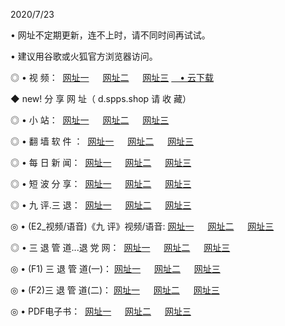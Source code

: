 <p>2020/7/23
<p>• 网址不定期更新，连不上时，请不同时间再试试。
<p>• 建议用谷歌或火狐官方浏览器访问。
<p>◎ • 视 频： 
<a href="http://pcc.hdfmradio.com/" target="_blank">网址一</a> 　 
<a href="http://pac.hdfmradio.com/" target="_blank">网址二</a> 　 
<a href="http://pbc.hdfmradio.com/b.html" target="_blank">网址三</a>
<a href="https://disk.yandex.ru/d/wIUK0uxc3Gk4Ng" target="_blank">　• 云下载 </a></p>
<p>◆ new! 分 享 网 址（ d.spps.shop  请 收 藏）</p>

<p>◎ • 小 站：  
<a href="http://pcc.hdfmradio.com/f.html" target="_blank">网址一</a> 　 
<a href="http://pac.hdfmradio.com/h.html" target="_blank">网址二</a> 　 
<a href="http://pbc.hdfmradio.com/k/" target="_blank">网址三</a></p>
<p>◎ • 翻 墙 软 件 ：  
<a href="http://pcc.hdfmradio.com/ff/" target="_blank">网址一</a> 　 
<a href="http://pac.hdfmradio.com/s/read/a1_nd.html" target="_blank">网址二</a> 　 
<a href="http://pbc.hdfmradio.com/ff/index.html" target="_blank">网址三</a></p>
<p>◎ • 每 日 新 闻：  
<a href="http://pcc.hdfmradio.com/day/" target="_blank">网址一</a> 　 
<a href="http://pac.hdfmradio.com/day/" target="_blank">网址二</a> 　 
<a href="http://pbc.hdfmradio.com/day/index.html" target="_blank">网址三</a></p>
<p>◎ • 短 波 分 享：  
<a href="http://pcc.hdfmradio.com/h/" target="_blank">网址一</a> 　 
<a href="http://pbc.hdfmradio.com/h/" target="_blank">网址二</a> 　 
<a href="http://pac.hdfmradio.com/h/index.html" target="_blank">网址三</a></p>
<p>◎ • 九 评.三 退：  
<a href="http://pcc.hdfmradio.com/t/" target="_blank">网址一</a> 　 
<a href="http://pac.hdfmradio.com/v2/index.html" target="_blank">网址二</a> 　 
<a href="http://pbc.hdfmradio.com/tt/index.html" target="_blank">网址三</a> 　</p>
<p>◎ • (E2_视频/语音)《九 评》视频/语音: 
<a href="http://pac.hdfmradio.com/7738.html" target="_blank">网址一</a> 　 
<a href="http://pcc.hdfmradio.com/7614.html" target="_blank">网址二</a> 　 
<a href="http://pbc.hdfmradio.com/7633.html" target="_blank">网址三</a></p>
<p>◎ • 三 退 管 道...退 党 网：  
<a href="http://pcc.hdfmradio.com/go/td1.html" target="_blank">网址一</a> 　 
<a href="http://pac.hdfmradio.com/go/td2.html" target="_blank">网址二</a> 　 
<a href="http://pbc.hdfmradio.com/go/td3.html" target="_blank">网址三</a></p>
<p>◎ • (F1) 三 退 管 道(一)： 
<a href="http://pcc.hdfmradio.com/dd/" target="_blank">网址一</a> 　 
<a href="http://pac.hdfmradio.com/s/read/a1_tdx.html" target="_blank">网址二</a> 　 
<a href="http://pbc.hdfmradio.com/dd/" target="_blank">网址三</a></p>
<p>◎ • (F2)三 退 管 道(二)： 
<a href="http://pac.hdfmradio.com/d/" target="_blank">网址一</a> 　 
<a href="http://pcc.hdfmradio.com/d/index.html" target="_blank">网址二</a> 　 
<a href="http://pbc.hdfmradio.com/d/" target="_blank">网址三</a></p>
<p>◎ • PDF电子书：  
<a href="http://pcc.hdfmradio.com/p/" target="_blank">网址一</a> 　 
<a href="http://pac.hdfmradio.com/p/index.html" target="_blank">网址二</a> 　 
<a href="http://pbc.hdfmradio.com/p/" target="_blank">网址三</a></p>

